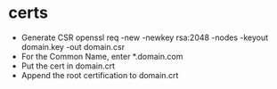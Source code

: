 # certs

- Generate CSR openssl req -new -newkey rsa:2048 -nodes -keyout domain.key -out domain.csr
- For the Common Name, enter *.domain.com
- Put the cert in domain.crt
- Append the root certification to domain.crt